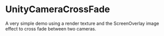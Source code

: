 # UnityCameraCrossFade
A very simple demo using a render texture and the ScreenOverlay image effect to cross fade between two cameras.
